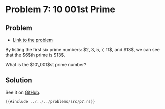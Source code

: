 # Problem 7: 10 001st Prime

## Problem

- [Link to the problem](https://projecteuler.net/problem=7)

<div class="problem_content" role="problem">
<p>By listing the first six prime numbers: $2, 3, 5, 7, 11$, and $13$, we can see that the $6$th prime is $13$.</p>
<p>What is the $10\,001$st prime number?</p>

</div>

## Solution

See it on [GitHub](https://github.com/isitreallyalive/euler/blob/main/problems/src/p7.rs).

```rs
{{#include ../../../problems/src/p7.rs}}
```